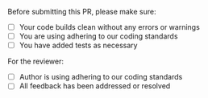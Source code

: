 
Before submitting this PR, please make sure:

- [ ] Your code builds clean without any errors or warnings
- [ ] You are using adhering to our coding standards
- [ ] You have added tests as necessary

For the reviewer:

- [ ] Author is using adhering to our coding standards
- [ ] All feedback has been addressed or resolved
